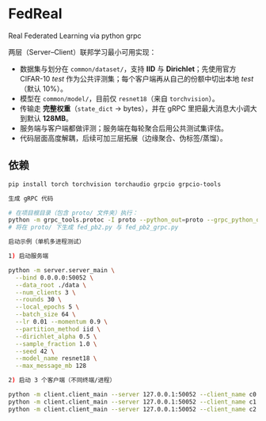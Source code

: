 # FedReal
Real Federated Learning via python grpc

两层（Server–Client）联邦学习最小可用实现：
- 数据集与划分在 `common/dataset/`，支持 **IID** 与 **Dirichlet**；先使用官方 CIFAR-10 *test* 作为公共评测集；每个客户端再从自己的份额中切出本地 *test*（默认 10%）。
- 模型在 `common/model/`，目前仅 `resnet18`（来自 `torchvision`）。
- 传输走 **完整权重**（`state_dict` → bytes），并在 gRPC 里把最大消息大小调大到默认 **128MB**。
- 服务端与客户端都做评测；服务端在每轮聚合后用公共测试集评估。
- 代码层面高度解耦，后续可加三层拓展（边缘聚合、伪标签/蒸馏）。

## 依赖
```bash
pip install torch torchvision torchaudio grpcio grpcio-tools

生成 gRPC 代码

# 在项目根目录（包含 proto/ 文件夹）执行：
python -m grpc_tools.protoc -I proto --python_out=proto --grpc_python_out=proto proto/fed.proto
# 将在 proto/ 下生成 fed_pb2.py 与 fed_pb2_grpc.py

启动示例（单机多进程测试）

1) 启动服务端

python -m server.server_main \
  --bind 0.0.0.0:50052 \
  --data_root ./data \
  --num_clients 3 \
  --rounds 30 \
  --local_epochs 5 \
  --batch_size 64 \
  --lr 0.01 --momentum 0.9 \
  --partition_method iid \
  --dirichlet_alpha 0.5 \
  --sample_fraction 1.0 \
  --seed 42 \
  --model_name resnet18 \
  --max_message_mb 128

2) 启动 3 个客户端（不同终端/进程）

python -m client.client_main --server 127.0.0.1:50052 --client_name c0 --data_root ./data
python -m client.client_main --server 127.0.0.1:50052 --client_name c1 --data_root ./data
python -m client.client_main --server 127.0.0.1:50052 --client_name c2 --data_root ./data
